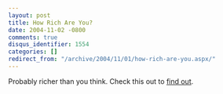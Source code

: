 ```yaml
---
layout: post
title: How Rich Are You?
date: 2004-11-02 -0800
comments: true
disqus_identifier: 1554
categories: []
redirect_from: "/archive/2004/11/01/how-rich-are-you.aspx/"
---
```


Probably richer than you think. Check this out to [find
out](http://globalrichlist.com/).

